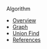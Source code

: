 &ensp;Algorithm
* [Overview](algorithm/)
* [Graph](algorithm/graph.md)
* [Union Find](algorithm/union_find.md)
* [References](algorithm/references.md)